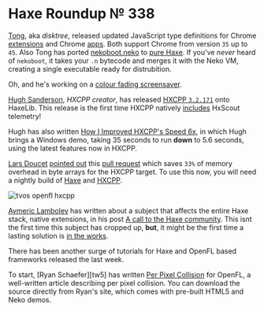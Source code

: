 [_template]: ../templates/roundup.html
[date]: / "2015-09-28 09:24:00"
[modified]: / "2015-09-28 16:09:00"
[published]: / "2015-09-28 16:30:00"
[“”]: a ""
# Haxe Roundup № 338

[Tong][tw1], aka _disktree_, released updated JavaScript type
definitions for Chrome [extensions][l1] and Chrome [apps][l2]. Both support
Chrome from version `35` up to `45`. Also Tong has ported [nekoboot.neko][l3]
to [pure Haxe][l4]. If you've _never_ heard of `nekoboot`, it takes your `.n`
bytecode and merges it with the Neko VM, creating a single executable ready
for distrubition.

Oh, and he's working on a [colour fading screensaver][l11].

[Hugh Sanderson][tw2], _HXCPP creator_, has released [HXCPP `3.2.171`][l5] onto
HaxeLib. This release is the first time HXCPP natively [includes][l14]
HxScout telemetry!

Hugh has also written [How I Improved HXCPP's Speed 6x][l6], in which
Hugh brings a Windows demo, taking 35 seconds to run **down** to 5.6 seconds, 
using the latest features now in HXCPP.

[Lars Doucet][tw3] [pointed out][l8] this [pull request][l9] which
saves `33%` of memory overhead in byte arrays for the HXCPP target. To use this
now, you will need a nightly build of [Haxe][l7] and [HXCPP][l10].

![tvos openfl hxcpp](/img/338/tvos.jpg "Valerio Santinelli (@santinellival) running HXCPP & OpenFL on tvOS!")

[Aymeric Lamboley][tw4] has written about a subject that affects the entire Haxe
stack, native extensions, in his post [A call to the Haxe community][l12]. This
isnt the first time this subject has cropped up, **but**, it might be the first
time a lasting solution is [in the works][l13].

There has been another surge of tutorials for Haxe and OpenFL based frameworks
released the last week.

To start, [Ryan Schaefer][tw5] has written [Per Pixel Collision][l15] for OpenFL,
a well-written article describing per pixel collision. You can download the source
directly from Ryan's site, which comes with pre-built HTML5 and Neko demos.

[tw4]: https://twitter.com/aymericlamboley "@aymericlamboley"
[tw3]: https://twitter.com/larsiusprime "@larsiusprime"
[tw2]: https://twitter.com/GameHaxe "@GameHaxe"
[tw1]: https://twitter.com/disktree "@disktree"
	
[l15]: http://rhuno.com/flashblog/2015/09/28/tutorial-per-pixel-collision/ "Per Pixel Collision"
[l14]: https://twitter.com/Jeff__Ward/status/649043633019072512 "HxScout telemetry natively supported by HXCPP"
[l13]: https://twitter.com/___discovery/status/648473302848114688 "Native extension work in progress"
[l12]: http://www.aymericlamboley.fr/blog/a-call-to-the-haxe-community/ "A call to the Haxe community"
[l11]: https://twitter.com/disktree/status/649913927585931264 "Colour fading screensaver"
[l10]: http://nmehost.com/hxcpp/ "Nightly HXCPP builds"
[l9]: https://github.com/HaxeFoundation/haxe/pull/4565 "haxe.ioBytes.alloc use exact size Pull Request on GitHub"
[l8]: https://twitter.com/larsiusprime/status/649412801337925632 "HXCPP 33% memory saving"
[l7]: http://build.haxe.org "Nightly Haxe Builds"
[l6]: http://gamehaxe.com/2015/10/01/how-i-improved-hxcpp-speed-6x/ "How I Improved HXCPP's Speed 6x"
[l5]: http://lib.haxe.org/p/hxcpp "HXCPP on HaxeLib"
[l4]: https://github.com/tong/nekoboot "Nekoboot on GitHub"
[l3]: https://github.com/HaxeFoundation/neko/blob/master/src/tools/nekoboot.neko "Nekoboot.neko on GitHub"
[l2]: https://github.com/tong/chrome.app "Chrome.app on GitHub"
[l1]: https://github.com/tong/chrome.extension "Chrome.extension on GitHub"
